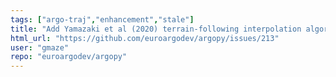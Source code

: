 ```yaml
---
tags: ["argo-traj","enhancement","stale"]
title: "Add Yamazaki et al (2020) terrain-following interpolation algorithm "
html_url: "https://github.com/euroargodev/argopy/issues/213"
user: "gmaze"
repo: "euroargodev/argopy"
---
```


